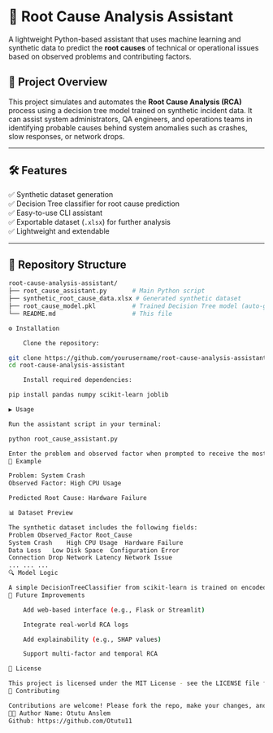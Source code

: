 

# 🧠 Root Cause Analysis Assistant

A lightweight Python-based assistant that uses machine learning and synthetic data to predict the **root causes** of technical or operational issues based on observed problems and contributing factors.

## 📌 Project Overview

This project simulates and automates the **Root Cause Analysis (RCA)** process using a decision tree model trained on synthetic incident data. It can assist system administrators, QA engineers, and operations teams in identifying probable causes behind system anomalies such as crashes, slow responses, or network drops.

---

## 🛠 Features

✅ Synthetic dataset generation  
✅ Decision Tree classifier for root cause prediction  
✅ Easy-to-use CLI assistant  
✅ Exportable dataset (`.xlsx`) for further analysis  
✅ Lightweight and extendable

---

## 📂 Repository Structure

```bash
root-cause-analysis-assistant/
├── root_cause_assistant.py       # Main Python script
├── synthetic_root_cause_data.xlsx # Generated synthetic dataset
├── root_cause_model.pkl          # Trained Decision Tree model (auto-generated)
└── README.md                     # This file

⚙️ Installation

    Clone the repository:

git clone https://github.com/yourusername/root-cause-analysis-assistant.git
cd root-cause-analysis-assistant

    Install required dependencies:

pip install pandas numpy scikit-learn joblib

▶️ Usage

Run the assistant script in your terminal:

python root_cause_assistant.py

Enter the problem and observed factor when prompted to receive the most likely root cause.
🧪 Example

Problem: System Crash
Observed Factor: High CPU Usage

Predicted Root Cause: Hardware Failure

📊 Dataset Preview

The synthetic dataset includes the following fields:
Problem	Observed_Factor	Root_Cause
System Crash	High CPU Usage	Hardware Failure
Data Loss	Low Disk Space	Configuration Error
Connection Drop	Network Latency	Network Issue
...	...	...
🔍 Model Logic

A simple DecisionTreeClassifier from scikit-learn is trained on encoded features (Problem, Observed_Factor) to classify the Root_Cause. You can inspect or retrain the model by modifying train_model() in root_cause_assistant.py.
🚀 Future Improvements

    Add web-based interface (e.g., Flask or Streamlit)

    Integrate real-world RCA logs

    Add explainability (e.g., SHAP values)

    Support multi-factor and temporal RCA

📄 License

This project is licensed under the MIT License - see the LICENSE file for details.
🤝 Contributing

Contributions are welcome! Please fork the repo, make your changes, and submit a pull request.
👨‍💻 Author Name: Otutu Anslem
Github: https://github.com/Otutu11
